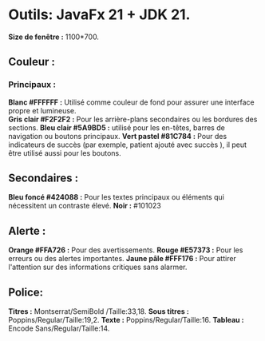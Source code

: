 # Outils: JavaFx 21 + JDK 21.


**Size de fenêtre :** 1100*700.

## Couleur :
  ### Principaux :
  **Blanc #FFFFFF :** Utilisé comme couleur de fond pour assurer une interface propre et lumineuse. <br/>
  **Gris clair #F2F2F2 :** Pour les arrière-plans secondaires ou les bordures des sections.
  **Bleu clair #5A9BD5 :** utilisé pour les en-têtes, barres de navigation ou boutons principaux.
  **Vert pastel #81C784 :** Pour des indicateurs de succès (par exemple, patient ajouté avec succès ), il peut être utilisé aussi pour les boutons.

  
## Secondaires :
  **Bleu foncé #424088 :** Pour les textes principaux ou éléments qui nécessitent un contraste élevé.
  **Noir :** #101023
  
## Alerte :
  **Orange #FFA726 :** Pour des avertissements.
  **Rouge #E57373 :** Pour les erreurs ou des alertes importantes.
  **Jaune pâle #FFF176 :** Pour attirer l'attention sur des informations critiques sans alarmer.

## Police:
  **Titres :** Montserrat/SemiBold /Taille:33,18.
  **Sous titres :** Poppins/Regular/Taille:19,2.
  **Texte :** Poppins/Regular/Taille:16.
  **Tableau :** Encode Sans/Regular/Taille:14.
